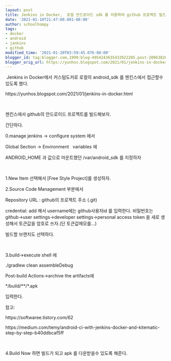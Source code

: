 ```yaml
---
layout: post
title: Jenkins in Docker,  로컬 안드로이드 sdk 를 이용하여 github 프로젝트 빌드하기
date: '2021-01-10T21:47:00.001-08:00'
author: schoolhompy
tags:
- docker
- android
- jankins
- github
modified_time: '2021-01-20T03:59:45.076-08:00'
blogger_id: tag:blogger.com,1999:blog-4954243635432022205.post-2096382097759565442
blogger_orig_url: https://yunhos.blogspot.com/2021/01/jenkins-in-docker-sdk-github.html
---
```


<p>&nbsp;Jenkins in Docker에서 커스텀도커로 로컬의 android_sdk 를 젠킨스에서 접근할수 있도록 했다.</p><p>https://yunhos.blogspot.com/2021/01/jenkins-in-docker.html</p><p><br /></p><p>젠킨스에서 github의 안드로이드 프로젝트를 빌드해보자.</p><p>간단하다.</p><p>0.manage jenkins -&gt; configure system 에서</p><p>Global Section -&gt; Environment&nbsp; &nbsp;variables 에</p><p>ANDROID_HOME 과 값으로 마운트했던 /var/android_sdk 를 지정하자</p><p><br /></p><p>1.New Item 선택해서 [Free Style Project]를 생성하자.</p><p>2.Source Code Management 부분에서&nbsp;</p><p>Repository URL : github의 프로젝트 주소 (.git)</p><p>credential: add 해서 username에는 github사용자id 를 입력한다. 비밀번호는 github-&gt;user settings-&gt;developer settings-&gt;personal access token 을 새로 생성해서 토큰값을 암호로 쓰자.(단 토큰값메모를...)</p><p>빌드할 브랜치도 선택하다.</p><p><br /></p><p>3.build-&gt;execute shell 에&nbsp;</p><p>./gradlew clean assembleDebug</p><p>Post-build Actions-&gt;archive the artifacts에</p><p>*/build/**/*.apk</p><p>입력한다.</p><p>참고:</p><p>https://softwaree.tistory.com/62</p><p>https://medium.com/temy/android-ci-with-jenkins-docker-and-kitematic-step-by-step-b40ddbcaf5ff</p><p><br /></p><p>4.Build Now 하면 빌드가 되고 apk 를 다운받을수 있도록 해준다.</p>